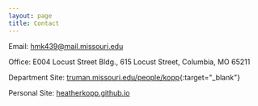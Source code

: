 ```yaml
---
layout: page
title: Contact
---
```


Email: [hmk439@mail.missouri.edu](href="mailto:hmk439@mail.missouri.edu")

Office: E004 Locust Street Bldg., 615 Locust Street, Columbia, MO 65211

Department Site: [truman.missouri.edu/people/kopp](https://truman.missouri.edu/people/kopp){:target="_blank"} 

Personal Site: [heatherkopp.github.io](https://heatherkopp.github.io/)

